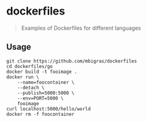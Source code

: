 # dockerfiles

> Examples of Dockerfiles for different languages

## Usage

```
git clone https://github.com/mbigras/dockerfiles
cd dockerfiles/go
docker build -t fooimage .
docker run \
	--name=foocontainer \
	--detach \
	--publish=5000:5000 \
	--env=PORT=5000 \
	fooimage
curl localhost:5000/hello/world
docker rm -f foocontainer
```
